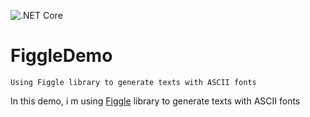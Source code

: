 ![.NET Core](https://github.com/aimenux/FiggleDemo/workflows/.NET%20Core/badge.svg)
# FiggleDemo
```
Using Figgle library to generate texts with ASCII fonts
```

In this demo, i m using [Figgle](https://github.com/drewnoakes/figgle) library to generate texts with ASCII fonts